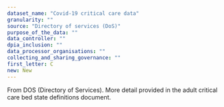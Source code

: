 ```yaml
---
dataset_name: "Covid-19 critical care data"
granularity: ""
source: "Directory of services (DoS)"
purpose_of_the_data: ""
data_controller: ""
dpia_inclusion: ""
data_processor_organisations: ""
collecting_and_sharing_governance: ""
first_letter: C
new: New
---
```

From DOS (Directory of Services). More detail provided in the adult critical care bed state definitions document.